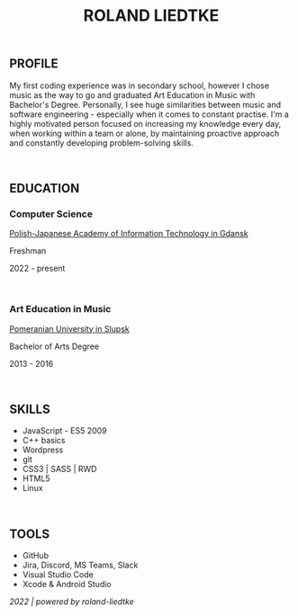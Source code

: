 <header>
  <h1>ROLAND LIEDTKE</h1>
</header>

<body>
  <h2> PROFILE </h2>
    <p> My first coding experience was in secondary school, however I chose music as the way to go and graduated Art Education in Music with Bachelor's Degree. Personally, I see huge similarities between music and software engineering - especially when it comes to constant practise. I'm a highly motivated person focused on increasing my knowledge every day, when working within a team or alone, by maintaining proactive approach and constantly developing problem-solving skills. </p><br>
  
  <h2> EDUCATION </h2>
    <h3> Computer Science </h3>
      <p> 
        <a href="https://www.pja.edu.pl/" target="_blank"> Polish-Japanese Academy
of Information Technology in Gdansk </a>
      </p>
    <p> Freshman </p>
    <p> 2022 - present </p><br>
    <h3> Art Education in Music </h3>
      <p> 
        <a href="https://www.apsl.edu.pl/" target="_blank"> Pomeranian University in Slupsk </a>
      </p>
    <p> Bachelor of Arts Degree </p>
    <p> 2013 - 2016 </p><br>
  
  <h2> SKILLS </h2>
    <ul>
      <li> JavaScript - ES5 2009 </li>
      <li> C++ basics </li>
      <li> Wordpress </li>
      <li> git </li>
      <li> CSS3 | SASS | RWD </li>
      <li> HTML5 </li>
      <li> Linux </li>
    </ul><br>

  <h2> TOOLS </h2>
    <ul>
      <li> GitHub </li>
      <li> Jira, Discord, MS Teams, Slack </li>
      <li> Visual Studio Code </li>
      <li> Xcode & Android Studio </li>
    </ul>
</body>

<footer>
  <p><i> 2022 | powered by roland-liedtke </i></p>
</footer>
